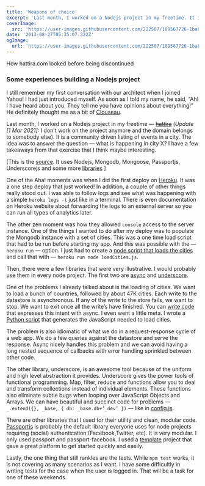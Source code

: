 ```yaml
---
title: 'Weapons of choice'
excerpt: 'Last month, I worked on a Nodejs project in my freetime. It is a community driven listing of events in a city. The idea was to answer the question — what is happening in city X? I have a few takeaways from that exercise that I think maybe interesting.'
coverImage:
  src: 'https://user-images.githubusercontent.com/222507/109567726-1ba81880-7ae6-11eb-962c-f52c9a4b69fa.png'
date: '2013-08-27T05:35:07.322Z'
ogImage:
  url: 'https://user-images.githubusercontent.com/222507/109567726-1ba81880-7ae6-11eb-962c-f52c9a4b69fa.png'
---
```


<div class="text-center text-sm text-gray-400">How hattira.com looked before being discontinued</div>

### Some experiences building a Nodejs project

I still remember my first conversation with our architect when I joined Yahoo! I had just introduced myself. As soon as I told my name, he said, “Ah! I have heard about you. They tell me you have opinions about everything!” He definitely thought me as a bit of [Clouseau](http://en.wikipedia.org/wiki/Inspector_Clouseau).

Last month, I worked on a Nodejs project in my freetime — <strike>[hattira](http://hattira.com/)</strike> (_Update [1 Mar 2021]:_ I don't work on the project anymore and the domain belongs to somebody else). It is a community driven listing of events in a city. The idea was to answer the question — what is happening in city X? I have a few takeaways from that exercise that I think maybe interesting.

[This is the [source](https://github.com/caulagi/hattira). It uses Nodejs, Mongodb, Mongoose, Passportjs, Underscorejs and some more [libraries](https://github.com/caulagi/hattira/blob/master/package.json) ]

One of the Aha! moments was when I did the first deploy on [Heroku](https://www.heroku.com/). It was a one step deploy that just worked! In addition, a couple of other things really stood out. I was able to follow logs and see what was happening with a simple `heroku logs -t` just like in a terminal. There is even documentation on Heroku website about forwarding the logs to an external server so you can run all types of analytics later.

The other zen moment was how they allowed `console` access to the server instance. One of the things I wanted to do after my deploy was to populate the Mongodb instance with a set of cities. This was a one time load script that had to be run before starting my app. And this was possible with the — `heroku run` — option. I just had to create a [node script that loads the cities](https://github.com/caulagi/sntd/blob/fb1f437a8ec65e51839357e74dc2a7cac86b5928/data/loadCities.js) and call that with — `heroku run node loadCities.js`.

Then, there were a few libraries that were very illustrative. I would probably use them in every node project. The first two are [async](https://github.com/caolan/async) and [underscore](http://underscorejs.org/).

One of the problems I already talked about is the loading of cities. We want to load a bunch of countries, followed by about 47K cities. Each write to the datastore is asynchronous. If any of the write to the store fails, we want to stop. We want to exit once all the write’s have finished. You can [write code](https://github.com/caulagi/sntd/blob/fb1f437a8ec65e51839357e74dc2a7cac86b5928/data/loadCities.js) that expresses this intent with async. I even went a little meta. I wrote a [Python script](https://github.com/caulagi/sntd/blob/fb1f437a8ec65e51839357e74dc2a7cac86b5928/data/load.py) that generates the JavaScript needed to load cities.

The problem is also idiomatic of what we do in a request-response cycle of a web app. We do a few queries against the datastore and serve the response. Async nicely handles this problem and we can avoid having a long nested sequence of callbacks with error handling sprinkled between other code.

The other library, underscore, is an awesome tool because of the uniform and high level abstraction it provides. Underscore gives the power tools of functional programming. Map, filter, reduce and functions allow you to deal and transform collections instead of individual elements. These functions also eliminate subtle bugs when looping over JavaScript Objects and Arrays. We can have beautiful and succinct code for problems — `_.extend({}, _base, { db: _base.db+’_dev’ })` — like in [config.js](https://github.com/caulagi/sntd/blob/master/config/config.js).

There are other libraries that I used for their utility and clean, modular code. [Passportjs](http://passportjs.org/) is probably the default library everyone uses for node projects requiring (social) authentication (Facebook,Twitter, etc). It is very modular. I only used passport and passport-facebook. I used a [template](https://github.com/madhums/node-express-mongoose-demo) project that gave a great platform to get started quickly and easily.

Lastly, the one thing that still rankles are the tests. While `npm test` works, it is not covering as many scenarios as I want. I have some difficultly in writing tests for the case when the user is logged in. That will be a task for one of these weekends.
